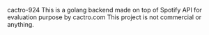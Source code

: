 cactro-924
This is a golang backend made on top of Spotify API for
evaluation purpose by cactro.com
This project is not commercial or anything.
